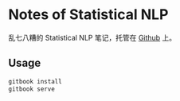 # Notes of Statistical NLP

乱七八糟的 Statistical NLP 笔记，托管在 [Github](https://github.com/Renovamen/Statistical-NLP) 上。

## Usage

```bash
gitbook install
gitbook serve
```